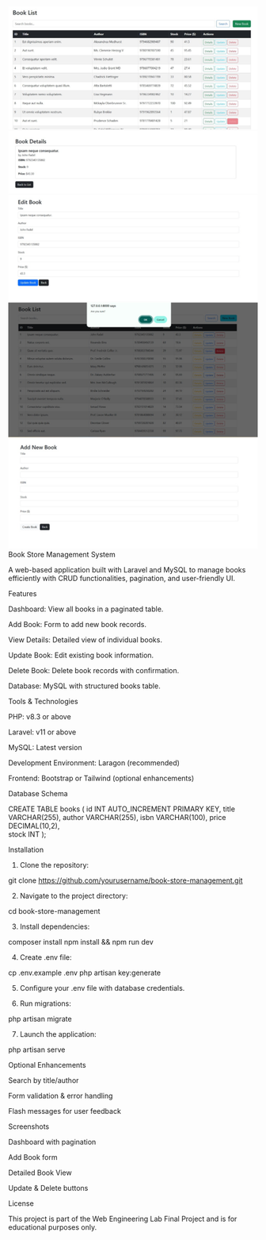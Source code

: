 ![image alt](https://github.com/RaisaRasmeen/book-store/blob/83f0cfc2eb0c08ef39fa80e13a8ca2f36e7299bc/bookstore-copy/IMG-20250526-WA0003.jpg)
![image alt](https://github.com/RaisaRasmeen/book-store/blob/92b648690fb95a9641e0f7b944025debf5ebfb22/bookstore-copy/IMG-20250526-WA0004.jpg)
![image alt](https://github.com/RaisaRasmeen/book-store/blob/bd1756b1ff857fba123405bc91ff126b7eaffe5e/bookstore-copy/IMG-20250526-WA0005.jpg)
![image alt](https://github.com/RaisaRasmeen/book-store/blob/21943be0257317fc4240e8ebe28f6b86a09f6421/bookstore-copy/IMG-20250526-WA0006.jpg)
![image alt](https://github.com/RaisaRasmeen/book-store/blob/458e6387721a7b7635ff1531676b163fbc008dcf/bookstore-copy/IMG-20250526-WA0007.jpg)
Book Store Management System

A web-based application built with Laravel and MySQL to manage books efficiently with CRUD functionalities, pagination, and user-friendly UI.

Features

Dashboard: View all books in a paginated table.

Add Book: Form to add new book records.

View Details: Detailed view of individual books.

Update Book: Edit existing book information.

Delete Book: Delete book records with confirmation.

Database: MySQL with structured books table.


Tools & Technologies

PHP: v8.3 or above

Laravel: v11 or above

MySQL: Latest version

Development Environment: Laragon (recommended)

Frontend: Bootstrap or Tailwind (optional enhancements)


Database Schema

CREATE TABLE books (
    id INT AUTO_INCREMENT PRIMARY KEY,
    title VARCHAR(255),
    author VARCHAR(255),
    isbn VARCHAR(100),
    price DECIMAL(10,2),    
    stock INT
);

Installation

1. Clone the repository:

git clone https://github.com/yourusername/book-store-management.git


2. Navigate to the project directory:

cd book-store-management


3. Install dependencies:

composer install
npm install && npm run dev


4. Create .env file:

cp .env.example .env
php artisan key:generate


5. Configure your .env file with database credentials.


6. Run migrations:

php artisan migrate


7. Launch the application:

php artisan serve



Optional Enhancements

Search by title/author

Form validation & error handling

Flash messages for user feedback


Screenshots

Dashboard with pagination

Add Book form

Detailed Book View

Update & Delete buttons


License

This project is part of the Web Engineering Lab Final Project and is for educational purposes only.
